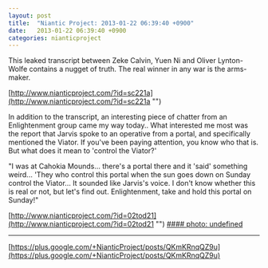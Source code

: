 ```yaml
---
layout: post
title:  "Niantic Project: 2013-01-22 06:39:40 +0900"
date:   2013-01-22 06:39:40 +0900
categories: nianticproject
---
```

This leaked transcript between Zeke Calvin, Yuen Ni and Oliver Lynton-Wolfe contains a nugget of truth. The real winner in any war is the arms-maker.

[http://www.nianticproject.com/?id=sc221a](http://www.nianticproject.com/?id=sc221a "")

In addition to the transcript, an interesting piece of chatter from an Enlightenment group came my way today.. What interested me most was the report that Jarvis spoke to an operative from a portal, and specifically mentioned the Viator. If you've been paying attention, you know who that is. But what does it mean to 'control the Viator?'

"I was at Cahokia Mounds... there's a portal there and it 'said' something weird... 'They who control this portal when the sun goes down on Sunday control the Viator... It sounded like Jarvis's voice. I don't know whether this is real or not, but let's find out. Enlightenment, take and hold this portal on Sunday!"

[http://www.nianticproject.com/?id=02tod21](http://www.nianticproject.com/?id=02tod21 "")
[#### photo: undefined](https://lh4.googleusercontent.com/-prP4EIfvAlc/UP21bbmZX6I/AAAAAAAAc6U/lyj5l3rLGvk/w1200-h1553/thearmsmaker.png "")
- - -
[https://plus.google.com/+NianticProject/posts/QKmKRnqQZ9u](https://plus.google.com/+NianticProject/posts/QKmKRnqQZ9u)
